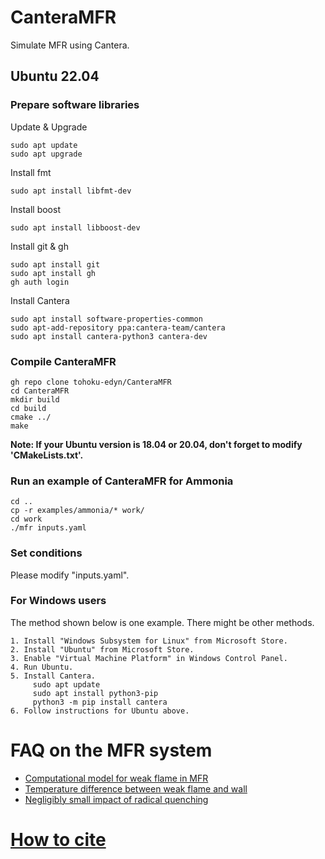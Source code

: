 # CanteraMFR

Simulate MFR using Cantera.

## Ubuntu 22.04

### Prepare software libraries
Update & Upgrade

    sudo apt update
    sudo apt upgrade
    
Install fmt

    sudo apt install libfmt-dev

Install boost

    sudo apt install libboost-dev
    
Install git & gh

    sudo apt install git 
    sudo apt install gh
    gh auth login

Install Cantera

    sudo apt install software-properties-common
    sudo apt-add-repository ppa:cantera-team/cantera
    sudo apt install cantera-python3 cantera-dev
    
### Compile CanteraMFR

    gh repo clone tohoku-edyn/CanteraMFR
    cd CanteraMFR
    mkdir build
    cd build
    cmake ../
    make

**Note: If your Ubuntu version is 18.04 or 20.04, don't forget to modify 'CMakeLists.txt'.**
    
### Run an example of CanteraMFR for Ammonia
    cd ..
    cp -r examples/ammonia/* work/
    cd work
    ./mfr inputs.yaml

### Set conditions
Please modify "inputs.yaml".

### For Windows users
The method shown below is one example. There might be other methods.

    1. Install "Windows Subsystem for Linux" from Microsoft Store.
    2. Install "Ubuntu" from Microsoft Store.
    3. Enable "Virtual Machine Platform" in Windows Control Panel.
    4. Run Ubuntu.
    5. Install Cantera.
         sudo apt update
         sudo apt install python3-pip
         python3 -m pip install cantera
    6. Follow instructions for Ubuntu above.

# FAQ on the MFR system
- [Computational model for weak flame in MFR](http://www.ifs.tohoku.ac.jp/enerdyn/en/research/mfr-faq1.html)
- [Temperature difference between weak flame and wall](http://www.ifs.tohoku.ac.jp/enerdyn/en/research/mfr-faq2.html)
- [Negligibly small impact of radical quenching](http://www.ifs.tohoku.ac.jp/enerdyn/en/research/mfr-faq3.html)

# [How to cite](../../wiki/How-to-cite)



